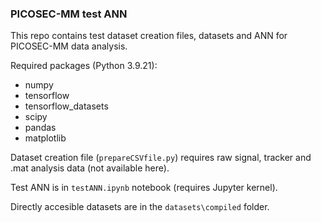 ### PICOSEC-MM test ANN
This repo contains test dataset creation files, datasets and ANN for PICOSEC-MM data analysis.

Required packages (Python 3.9.21):
- numpy
- tensorflow
- tensorflow_datasets
- scipy
- pandas
- matplotlib

Dataset creation file (`prepareCSVfile.py`) requires raw signal, tracker and .mat analysis data (not available here).

Test ANN is in `testANN.ipynb` notebook (requires Jupyter kernel).

Directly accesible datasets are in the `datasets\compiled` folder.